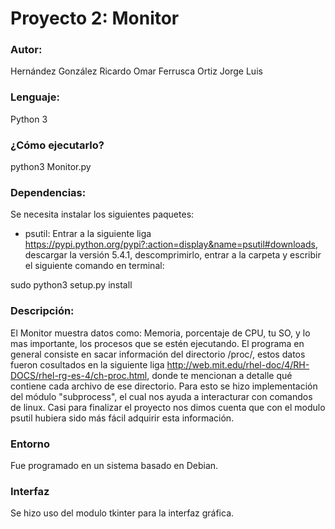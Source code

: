 # Proyecto 2: Monitor

### Autor:

Hernández González Ricardo Omar
Ferrusca Ortiz Jorge Luis

### Lenguaje:

Python 3

### ¿Cómo ejecutarlo?

python3 Monitor.py

### Dependencias:

Se necesita instalar los siguientes paquetes:
* psutil:
Entrar a la siguiente liga https://pypi.python.org/pypi?:action=display&name=psutil#downloads, descargar la versión 5.4.1, descomprimirlo, entrar a la carpeta y escribir el siguiente comando en terminal:

sudo python3 setup.py install

### Descripción:

El Monitor muestra datos como: Memoria, porcentaje de CPU, tu SO, y lo mas importante, los procesos que se estén ejecutando.
El programa en general consiste en sacar información del directorio /proc/, estos datos fueron cosultados en la siguiente liga http://web.mit.edu/rhel-doc/4/RH-DOCS/rhel-rg-es-4/ch-proc.html, donde te mencionan a detalle qué contiene cada archivo de ese directorio. Para esto se hizo implementación del módulo "subprocess", el cual nos ayuda a interacturar con comandos de linux. Casi para finalizar el proyecto nos dimos cuenta que con el modulo psutil hubiera sido más fácil adquirir esta información.

### Entorno

Fue programado en un sistema basado en Debian.

### Interfaz

Se hizo uso del modulo tkinter para la interfaz gráfica.
